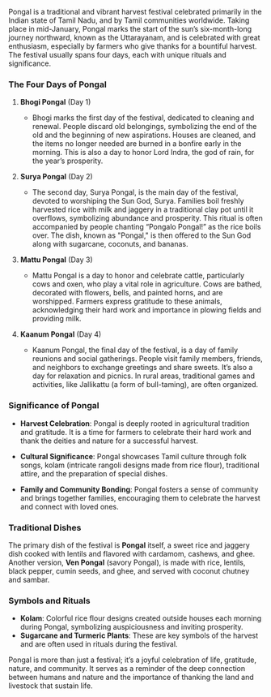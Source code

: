 Pongal is a traditional and vibrant harvest festival celebrated primarily in the Indian state of Tamil Nadu, and by Tamil communities worldwide. Taking place in mid-January, Pongal marks the start of the sun’s six-month-long journey northward, known as the Uttarayanam, and is celebrated with great enthusiasm, especially by farmers who give thanks for a bountiful harvest. The festival usually spans four days, each with unique rituals and significance.

### The Four Days of Pongal

1. **Bhogi Pongal** (Day 1)
   - Bhogi marks the first day of the festival, dedicated to cleaning and renewal. People discard old belongings, symbolizing the end of the old and the beginning of new aspirations. Houses are cleaned, and the items no longer needed are burned in a bonfire early in the morning. This is also a day to honor Lord Indra, the god of rain, for the year’s prosperity.

2. **Surya Pongal** (Day 2)
   - The second day, Surya Pongal, is the main day of the festival, devoted to worshiping the Sun God, Surya. Families boil freshly harvested rice with milk and jaggery in a traditional clay pot until it overflows, symbolizing abundance and prosperity. This ritual is often accompanied by people chanting “Pongalo Pongal!” as the rice boils over. The dish, known as "Pongal," is then offered to the Sun God along with sugarcane, coconuts, and bananas.

3. **Mattu Pongal** (Day 3)
   - Mattu Pongal is a day to honor and celebrate cattle, particularly cows and oxen, who play a vital role in agriculture. Cows are bathed, decorated with flowers, bells, and painted horns, and are worshipped. Farmers express gratitude to these animals, acknowledging their hard work and importance in plowing fields and providing milk.

4. **Kaanum Pongal** (Day 4)
   - Kaanum Pongal, the final day of the festival, is a day of family reunions and social gatherings. People visit family members, friends, and neighbors to exchange greetings and share sweets. It’s also a day for relaxation and picnics. In rural areas, traditional games and activities, like Jallikattu (a form of bull-taming), are often organized.

### Significance of Pongal

- **Harvest Celebration**: Pongal is deeply rooted in agricultural tradition and gratitude. It is a time for farmers to celebrate their hard work and thank the deities and nature for a successful harvest.
  
- **Cultural Significance**: Pongal showcases Tamil culture through folk songs, kolam (intricate rangoli designs made from rice flour), traditional attire, and the preparation of special dishes.
  
- **Family and Community Bonding**: Pongal fosters a sense of community and brings together families, encouraging them to celebrate the harvest and connect with loved ones.

### Traditional Dishes

The primary dish of the festival is **Pongal** itself, a sweet rice and jaggery dish cooked with lentils and flavored with cardamom, cashews, and ghee. Another version, **Ven Pongal** (savory Pongal), is made with rice, lentils, black pepper, cumin seeds, and ghee, and served with coconut chutney and sambar.

### Symbols and Rituals

- **Kolam**: Colorful rice flour designs created outside houses each morning during Pongal, symbolizing auspiciousness and inviting prosperity.
- **Sugarcane and Turmeric Plants**: These are key symbols of the harvest and are often used in rituals during the festival.
  
Pongal is more than just a festival; it’s a joyful celebration of life, gratitude, nature, and community. It serves as a reminder of the deep connection between humans and nature and the importance of thanking the land and livestock that sustain life.